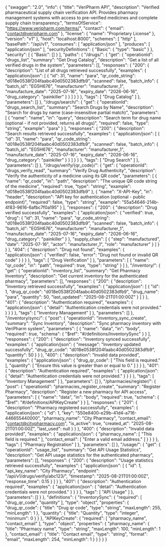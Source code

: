 {
  "swagger": "2.0",
  "info": {
    "title": "VeriPharm API",
    "description": "Verified pharmaceutical supply chain verification API. Provides pharmacy management systems with access to pre-verified medicines and complete supply chain transparency.",
    "termsOfService": "https://www.veripharm.com/terms/",
    "contact": {
      "email": "contact@veripharm.com"
    },
    "license": {
      "name": "Proprietary License"
    },
    "version": "v1"
  },
  "host": "localhost:8000",
  "schemes": [
    "http"
  ],
  "basePath": "/api/v1",
  "consumes": [
    "application/json"
  ],
  "produces": [
    "application/json"
  ],
  "securityDefinitions": {
    "Basic": {
      "type": "basic"
    }
  },
  "security": [
    {
      "Basic": []
    }
  ],
  "paths": {
    "/drugs/": {
      "get": {
        "operationId": "drugs_list",
        "summary": "Get Drug Catalog",
        "description": "Get a list of all verified drugs in the system",
        "parameters": [],
        "responses": {
          "200": {
            "description": "List of all drugs retrieved successfully",
            "examples": {
              "application/json": [
                {
                  "id": 31,
                  "name": "para",
                  "qr_code_string": "d018e0538f204faabc40d0502383dfb9",
                  "scanned": false,
                  "batch_info": {
                    "batch_id": "EG5H676",
                    "manufacturer": "manufacturer_1",
                    "manufacture_date": "2025-07-16",
                    "expiry_date": "2026-06-16",
                    "drug_category": "painkiller"
                  }
                }
              ]
            }
          }
        },
        "tags": [
          "Drug Catalog"
        ]
      },
      "parameters": []
    },
    "/drugs/search/": {
      "get": {
        "operationId": "drugs_search_list",
        "summary": "Search Drugs by Name",
        "description": "Search for drugs by name (case-insensitive partial match)",
        "parameters": [
          {
            "name": "name",
            "in": "query",
            "description": "Search term for drug name (optional - if not provided, returns all drugs)",
            "required": false,
            "type": "string",
            "example": "para"
          }
        ],
        "responses": {
          "200": {
            "description": "Search results retrieved successfully",
            "examples": {
              "application/json": [
                {
                  "id": 31,
                  "name": "para",
                  "qr_code_string": "d018e0538f204faabc40d0502383dfb9",
                  "scanned": false,
                  "batch_info": {
                    "batch_id": "EG5H676",
                    "manufacturer": "manufacturer_1",
                    "manufacture_date": "2025-07-16",
                    "expiry_date": "2026-06-16",
                    "drug_category": "painkiller"
                  }
                }
              ]
            }
          }
        },
        "tags": [
          "Drug Search"
        ]
      },
      "parameters": []
    },
    "/drugs/verify/{qr_code}/": {
      "get": {
        "operationId": "drugs_verify_read",
        "summary": "Verify Drug Authenticity",
        "description": "Verify the authenticity of a medicine using its QR code",
        "parameters": [
          {
            "name": "qr_code",
            "in": "path",
            "description": "The unique QR code string of the medicine",
            "required": true,
            "type": "string",
            "example": "d018e0538f204faabc40d0502383dfb9"
          },
          {
            "name": "X-API-Key",
            "in": "header",
            "description": "API key for authentication (optional - public endpoint)",
            "required": false,
            "type": "string",
            "example": "55a54646-214b-4f83-9616-6afbc7f0a195"
          }
        ],
        "responses": {
          "200": {
            "description": "Drug verified successfully",
            "examples": {
              "application/json": {
                "verified": true,
                "drug": {
                  "id": 31,
                  "name": "para",
                  "qr_code_string": "d018e0538f204faabc40d0502383dfb9",
                  "scanned": false,
                  "batch_info": {
                    "batch_id": "EG5H676",
                    "manufacturer": "manufacturer_1",
                    "manufacture_date": "2025-07-16",
                    "expiry_date": "2026-06-16",
                    "drug_category": "painkiller"
                  }
                },
                "supply_chain": [
                  {
                    "step": "manufactured",
                    "date": "2025-07-16",
                    "actor": "manufacturer_1",
                    "role": "manufacturer"
                  }
                ]
              }
            }
          },
          "404": {
            "description": "Drug not found",
            "examples": {
              "application/json": {
                "verified": false,
                "error": "Drug not found or invalid QR code"
              }
            }
          }
        },
        "tags": [
          "Drug Verification"
        ]
      },
      "parameters": [
        {
          "name": "qr_code",
          "in": "path",
          "required": true,
          "type": "string"
        }
      ]
    },
    "/inventory/": {
      "get": {
        "operationId": "inventory_list",
        "summary": "Get Pharmacy Inventory",
        "description": "Get current inventory for the authenticated pharmacy",
        "parameters": [],
        "responses": {
          "200": {
            "description": "Inventory retrieved successfully",
            "examples": {
              "application/json": [
                {
                  "id": 1,
                  "drug_qr_code": "d018e0538f204faabc40d0502383dfb9",
                  "drug_name": "para",
                  "quantity": 50,
                  "last_updated": "2025-08-21T01:00:00Z"
                }
              ]
            }
          },
          "401": {
            "description": "Authentication required",
            "examples": {
              "application/json": {
                "detail": "Authentication credentials were not provided."
              }
            }
          }
        },
        "tags": [
          "Inventory Management"
        ]
      },
      "parameters": []
    },
    "/inventory/sync/": {
      "post": {
        "operationId": "inventory_sync_create",
        "summary": "Sync Inventory",
        "description": "Sync pharmacy inventory with VeriPharm system",
        "parameters": [
          {
            "name": "data",
            "in": "body",
            "required": true,
            "schema": {
              "$ref": "#/definitions/InventorySync"
            }
          }
        ],
        "responses": {
          "200": {
            "description": "Inventory synced successfully",
            "examples": {
              "application/json": {
                "message": "Inventory updated successfully",
                "drug_qr_code": "d018e0538f204faabc40d0502383dfb9",
                "quantity": 50
              }
            }
          },
          "400": {
            "description": "Invalid data provided",
            "examples": {
              "application/json": {
                "drug_qr_code": [
                  "This field is required."
                ],
                "quantity": [
                  "Ensure this value is greater than or equal to 0."
                ]
              }
            }
          },
          "401": {
            "description": "Authentication required",
            "examples": {
              "application/json": {
                "detail": "Authentication credentials were not provided."
              }
            }
          }
        },
        "tags": [
          "Inventory Management"
        ]
      },
      "parameters": []
    },
    "/pharmacies/register/": {
      "post": {
        "operationId": "pharmacies_register_create",
        "summary": "Register Pharmacy",
        "description": "Register a new pharmacy for API access",
        "parameters": [
          {
            "name": "data",
            "in": "body",
            "required": true,
            "schema": {
              "$ref": "#/definitions/APIKeyCreate"
            }
          }
        ],
        "responses": {
          "201": {
            "description": "Pharmacy registered successfully",
            "examples": {
              "application/json": {
                "id": 1,
                "key": "550e8400-e29b-41d4-a716-446655440000",
                "pharmacy_name": "City Pharmacy",
                "contact_email": "contact@citypharmacy.com",
                "is_active": true,
                "created_at": "2025-08-21T01:00:00Z",
                "last_used": null
              }
            }
          },
          "400": {
            "description": "Invalid data provided",
            "examples": {
              "application/json": {
                "pharmacy_name": [
                  "This field is required."
                ],
                "contact_email": [
                  "Enter a valid email address."
                ]
              }
            }
          }
        },
        "tags": [
          "Pharmacy Registration"
        ]
      },
      "parameters": []
    },
    "/usage/": {
      "get": {
        "operationId": "usage_list",
        "summary": "Get API Usage Statistics",
        "description": "Get API usage statistics for the authenticated pharmacy",
        "parameters": [],
        "responses": {
          "200": {
            "description": "Usage statistics retrieved successfully",
            "examples": {
              "application/json": [
                {
                  "id": 1,
                  "api_key_name": "City Pharmacy",
                  "endpoint": "/api/v1/drugs/verify/abc123/",
                  "timestamp": "2025-08-21T01:00:00Z",
                  "response_time": 0.15
                }
              ]
            }
          },
          "401": {
            "description": "Authentication required",
            "examples": {
              "application/json": {
                "detail": "Authentication credentials were not provided."
              }
            }
          }
        },
        "tags": [
          "API Usage"
        ]
      },
      "parameters": []
    }
  },
  "definitions": {
    "InventorySync": {
      "required": [
        "drug_qr_code",
        "quantity"
      ],
      "type": "object",
      "properties": {
        "drug_qr_code": {
          "title": "Drug qr code",
          "type": "string",
          "maxLength": 255,
          "minLength": 1
        },
        "quantity": {
          "title": "Quantity",
          "type": "integer",
          "minimum": 0
        }
      }
    },
    "APIKeyCreate": {
      "required": [
        "pharmacy_name",
        "contact_email"
      ],
      "type": "object",
      "properties": {
        "pharmacy_name": {
          "title": "Pharmacy name",
          "type": "string",
          "maxLength": 100,
          "minLength": 1
        },
        "contact_email": {
          "title": "Contact email",
          "type": "string",
          "format": "email",
          "maxLength": 254,
          "minLength": 1
        }
      }
    }
  }
}